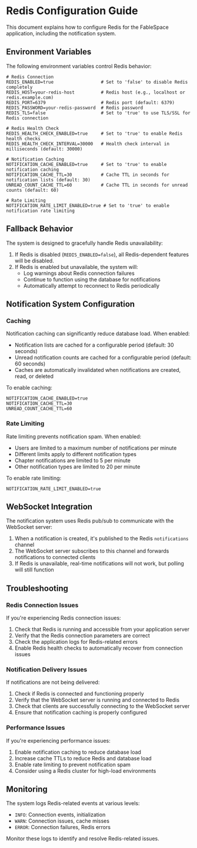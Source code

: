 # Redis Configuration Guide

This document explains how to configure Redis for the FableSpace application, including the notification system.

## Environment Variables

The following environment variables control Redis behavior:

```
# Redis Connection
REDIS_ENABLED=true                  # Set to 'false' to disable Redis completely
REDIS_HOST=your-redis-host          # Redis host (e.g., localhost or redis.example.com)
REDIS_PORT=6379                     # Redis port (default: 6379)
REDIS_PASSWORD=your-redis-password  # Redis password
REDIS_TLS=false                     # Set to 'true' to use TLS/SSL for Redis connection

# Redis Health Check
REDIS_HEALTH_CHECK_ENABLED=true     # Set to 'true' to enable Redis health checks
REDIS_HEALTH_CHECK_INTERVAL=30000   # Health check interval in milliseconds (default: 30000)

# Notification Caching
NOTIFICATION_CACHE_ENABLED=true     # Set to 'true' to enable notification caching
NOTIFICATION_CACHE_TTL=30           # Cache TTL in seconds for notification lists (default: 30)
UNREAD_COUNT_CACHE_TTL=60           # Cache TTL in seconds for unread counts (default: 60)

# Rate Limiting
NOTIFICATION_RATE_LIMIT_ENABLED=true # Set to 'true' to enable notification rate limiting
```

## Fallback Behavior

The system is designed to gracefully handle Redis unavailability:

1. If Redis is disabled (`REDIS_ENABLED=false`), all Redis-dependent features will be disabled.
2. If Redis is enabled but unavailable, the system will:
   - Log warnings about Redis connection failures
   - Continue to function using the database for notifications
   - Automatically attempt to reconnect to Redis periodically

## Notification System Configuration

### Caching

Notification caching can significantly reduce database load. When enabled:

- Notification lists are cached for a configurable period (default: 30 seconds)
- Unread notification counts are cached for a configurable period (default: 60 seconds)
- Caches are automatically invalidated when notifications are created, read, or deleted

To enable caching:

```
NOTIFICATION_CACHE_ENABLED=true
NOTIFICATION_CACHE_TTL=30
UNREAD_COUNT_CACHE_TTL=60
```

### Rate Limiting

Rate limiting prevents notification spam. When enabled:

- Users are limited to a maximum number of notifications per minute
- Different limits apply to different notification types
- Chapter notifications are limited to 5 per minute
- Other notification types are limited to 20 per minute

To enable rate limiting:

```
NOTIFICATION_RATE_LIMIT_ENABLED=true
```

## WebSocket Integration

The notification system uses Redis pub/sub to communicate with the WebSocket server:

1. When a notification is created, it's published to the Redis `notifications` channel
2. The WebSocket server subscribes to this channel and forwards notifications to connected clients
3. If Redis is unavailable, real-time notifications will not work, but polling will still function

## Troubleshooting

### Redis Connection Issues

If you're experiencing Redis connection issues:

1. Check that Redis is running and accessible from your application server
2. Verify that the Redis connection parameters are correct
3. Check the application logs for Redis-related errors
4. Enable Redis health checks to automatically recover from connection issues

### Notification Delivery Issues

If notifications are not being delivered:

1. Check if Redis is connected and functioning properly
2. Verify that the WebSocket server is running and connected to Redis
3. Check that clients are successfully connecting to the WebSocket server
4. Ensure that notification caching is properly configured

### Performance Issues

If you're experiencing performance issues:

1. Enable notification caching to reduce database load
2. Increase cache TTLs to reduce Redis and database load
3. Enable rate limiting to prevent notification spam
4. Consider using a Redis cluster for high-load environments

## Monitoring

The system logs Redis-related events at various levels:

- `INFO`: Connection events, initialization
- `WARN`: Connection issues, cache misses
- `ERROR`: Connection failures, Redis errors

Monitor these logs to identify and resolve Redis-related issues.
